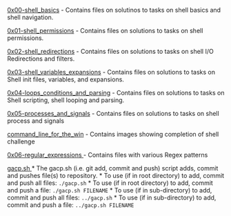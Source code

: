 [0x00-shell_basics](./0x00-shell_basics/) - Contains files on solutinos to tasks on shell basics and shell navigation.

[0x01-shell_permissions](./0x01-shell_permissions/) - Contains files on solutions to tasks on shell permissions.

[0x02-shell_redirections](./0x02-shell_redirections/) - Contains files on solutions to tasks on shell I/O Redirections and filters.

[0x03-shell_variables_expansions](./0x03-shell_variables_expansions/) - Contains files on solutions to tasks on Shell init files, variables, and expansions.

[0x04-loops_conditions_and_parsing](./0x04-loops_conditions_and_parsing/) - Contains files on solutions to tasks on Shell scripting, shell looping and parsing.

[0x05-processes_and_signals](./0x05-processes_and_signals/) - Contains files on solutions to tasks on shell process and signals

[command_line_for_the_win](./command_line_for_the_win/) - Contains images showing completion of shell challenge

[ 0x06-regular_expressions ](./0x06-regular_expressions) - Contains files with various Regex patterns

[ gacp.sh ](./gacp.sh)
    * The gacp.sh (i.e. git add, commit and push) script adds, commit and pushes file(s) to repository.
    * To use (if in root directory) to add, commit and push all files:
    ```
    ./gacp.sh
    ```
    * To use (if in root directory) to add, commit and push a file:
    ```
    ./gacp.sh FILENAME
    ```
    * To use (if in sub-directory) to add, commit and push all files:
    ```
    ../gacp.sh
    ```
    * To use (if in sub-directory) to add, commit and push a file:
    ```
    ../gacp.sh FILENAME
    ```
